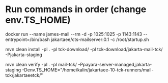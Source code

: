 # Run commands in order (change env.TS_HOME)
docker run --name james-mail --rm -d -p 1025:1025 -p 1143:1143 --entrypoint=/bin/bash jakartaee/cts-mailserver:0.1 -c /root/startup.sh

mvn clean install -pl . -pl tck-download/ -pl tck-download/jakarta-mail-tck/ -Pjakarta-staging

mvn clean verify -pl . -pl mail-tck/ -Ppayara-server-managed,jakarta-staging -Denv.TS_HOME="/home/kalin/jakartaee-10-tck-runners/mail-tck/jakartaeetck/"